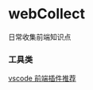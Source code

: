 # webCollect
日常收集前端知识点

  ### 工具类
 [vscode 前端插件推荐](https://github.com/shenzekun/shenzekun.github.io/issues/1 "vscode 前端插件推荐")
